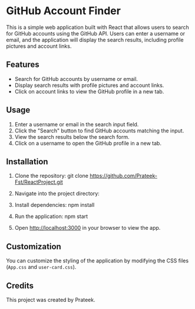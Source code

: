 # GitHub Account Finder

This is a simple web application built with React that allows users to search for GitHub accounts using the GitHub API. Users can enter a username or email, and the application will display the search results, including profile pictures and account links.

## Features

- Search for GitHub accounts by username or email.
- Display search results with profile pictures and account links.
- Click on account links to view the GitHub profile in a new tab.

## Usage

1. Enter a username or email in the search input field.
2. Click the "Search" button to find GitHub accounts matching the input.
3. View the search results below the search form.
4. Click on a username to open the GitHub profile in a new tab.

## Installation

1. Clone the repository:
 git clone https://github.com/Prateek-Fst/ReactProject.git
2. Navigate into the project directory:
3. Install dependencies:
 npm install
4. Run the application:
npm start

5. Open [http://localhost:3000](http://localhost:3000) in your browser to view the app.

## Customization

You can customize the styling of the application by modifying the CSS files (`App.css` and `user-card.css`).

## Credits

This project was created by Prateek.







